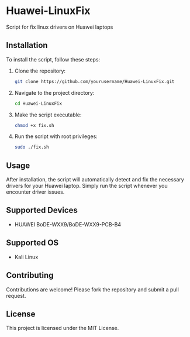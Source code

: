 # Huawei-LinuxFix

Script for fix linux drivers on Huawei laptops

## Installation

To install the script, follow these steps:

1. Clone the repository:
    ```bash
    git clone https://github.com/yourusername/Huawei-LinuxFix.git
    ```
2. Navigate to the project directory:
    ```bash
    cd Huawei-LinuxFix
    ```
3. Make the script executable:
    ```bash
    chmod +x fix.sh
    ```
4. Run the script with root privileges:
    ```bash
    sudo ./fix.sh
    ```

## Usage

After installation, the script will automatically detect and fix the necessary drivers for your Huawei laptop. Simply run the script whenever you encounter driver issues.

## Supported Devices
- HUAWEI BoDE-WXX9/BoDE-WXX9-PCB-B4

## Supported OS
- Kali Linux

## Contributing

Contributions are welcome! Please fork the repository and submit a pull request.

## License

This project is licensed under the MIT License.